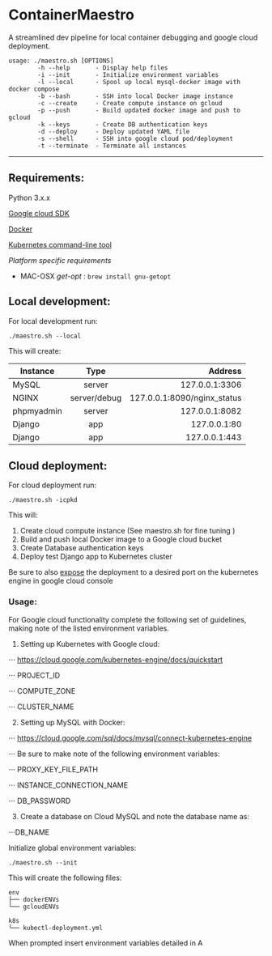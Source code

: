 # ContainerMaestro

A streamlined dev pipeline for local container debugging and google cloud deployment.

```
usage: ./maestro.sh [OPTIONS]
        -h --help       - Display help files
        -i --init       - Initialize environment variables
        -l --local      - Spool up local mysql-docker image with docker compose
        -b --bash       - SSH into local Docker image instance
        -c --create     - Create compute instance on gcloud
        -p --push       - Build updated docker image and push to gcloud
        -k --keys       - Create DB authentication keys
        -d --deploy     - Deploy updated YAML file
        -s --shell      - SSH into google cloud pod/deployment
        -t --terminate  - Terminate all instances
```
---
## Requirements:
Python 3.x.x

[Google cloud SDK](https://cloud.google.com/sdk/)

[Docker](https://www.docker.com/get-docker)

[Kubernetes command-line tool](https://kubernetes.io/docs/tasks/tools/install-kubectl/)

*Platform specific requirements*
- MAC-OSX
_get-opt_ : ```brew install gnu-getopt```

## Local development:
For local development run:
```
./maestro.sh --local
```
This will create:

 | Instance      |      Type     |  Address                      |
 | ------------- |:-------------:| -----------------------------:|
 | MySQL         | server        | 127.0.0.1:3306                |
 | NGINX         | server/debug  | 127.0.0.1:8090/nginx_status   |
 | phpmyadmin    | server        | 127.0.0.1:8082                |
 | Django        | app           | 127.0.0.1:80                  |
 | Django        | app           | 127.0.0.1:443                 |


 ## Cloud deployment:

 For cloud deployment run:
 ```
 ./maestro.sh -icpkd
 ```
 This will:
 1) Create cloud compute instance (See maestro.sh for fine tuning )
 2) Build and push local Docker image to a Google cloud bucket
 3) Create Database authentication keys
 4) Deploy test Django app to Kubernetes cluster

 Be sure to also [expose](https://console.cloud.google.com/kubernetes/discovery) the deployment to a desired port on the kubernetes engine in google cloud console  

### Usage:
For Google cloud functionality complete the following set of guidelines, making note of the listed environment variables.

1) Setting up Kubernetes with Google cloud:

⋅⋅⋅ https://cloud.google.com/kubernetes-engine/docs/quickstart

⋅⋅⋅ PROJECT_ID

⋅⋅⋅ COMPUTE_ZONE

⋅⋅⋅ CLUSTER_NAME

2) Setting up MySQL with Docker:

⋅⋅⋅ https://cloud.google.com/sql/docs/mysql/connect-kubernetes-engine

⋅⋅⋅ Be sure to make note of the following environment variables:

⋅⋅⋅ PROXY_KEY_FILE_PATH

⋅⋅⋅ INSTANCE_CONNECTION_NAME

⋅⋅⋅ DB_PASSWORD

3) Create a database on Cloud MySQL and note the database name as:

⋅⋅⋅DB_NAME

Initialize global environment variables:
```
./maestro.sh --init
```

This will create the following files:
```
env
├── dockerENVs
└── gcloudENVs

k8s
└── kubectl-deployment.yml
```
When prompted insert environment variables detailed in A

